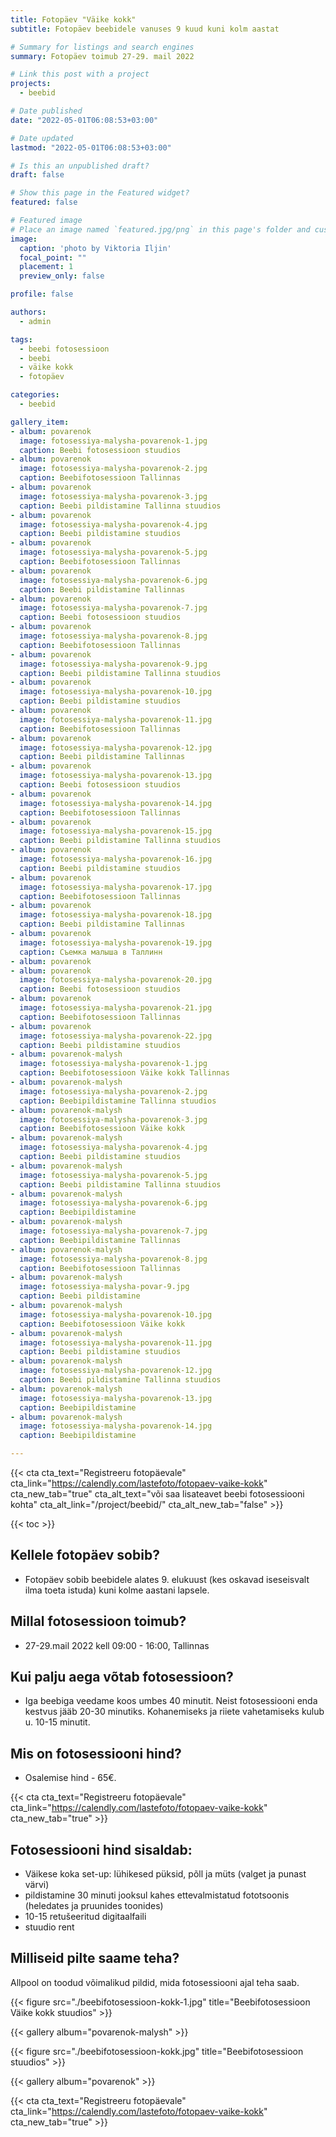 ```yaml
---
title: Fotopäev "Väike kokk"
subtitle: Fotopäev beebidele vanuses 9 kuud kuni kolm aastat

# Summary for listings and search engines
summary: Fotopäev toimub 27-29. mail 2022

# Link this post with a project
projects: 
  - beebid

# Date published
date: "2022-05-01T06:08:53+03:00"

# Date updated
lastmod: "2022-05-01T06:08:53+03:00"

# Is this an unpublished draft?
draft: false

# Show this page in the Featured widget?
featured: false

# Featured image
# Place an image named `featured.jpg/png` in this page's folder and customize its options here.
image:
  caption: 'photo by Viktoria Iljin'
  focal_point: ""
  placement: 1
  preview_only: false

profile: false

authors:
  - admin

tags:
  - beebi fotosessioon
  - beebi
  - väike kokk
  - fotopäev

categories:
  - beebid

gallery_item:
- album: povarenok
  image: fotosessiya-malysha-povarenok-1.jpg
  caption: Beebi fotosessioon stuudios 
- album: povarenok
  image: fotosessiya-malysha-povarenok-2.jpg
  caption: Beebifotosessioon Tallinnas
- album: povarenok
  image: fotosessiya-malysha-povarenok-3.jpg
  caption: Beebi pildistamine Tallinna stuudios
- album: povarenok
  image: fotosessiya-malysha-povarenok-4.jpg
  caption: Beebi pildistamine stuudios
- album: povarenok
  image: fotosessiya-malysha-povarenok-5.jpg
  caption: Beebifotosessioon Tallinnas
- album: povarenok
  image: fotosessiya-malysha-povarenok-6.jpg
  caption: Beebi pildistamine Tallinnas
- album: povarenok
  image: fotosessiya-malysha-povarenok-7.jpg
  caption: Beebi fotosessioon stuudios 
- album: povarenok
  image: fotosessiya-malysha-povarenok-8.jpg
  caption: Beebifotosessioon Tallinnas
- album: povarenok
  image: fotosessiya-malysha-povarenok-9.jpg
  caption: Beebi pildistamine Tallinna stuudios
- album: povarenok
  image: fotosessiya-malysha-povarenok-10.jpg
  caption: Beebi pildistamine stuudios
- album: povarenok
  image: fotosessiya-malysha-povarenok-11.jpg
  caption: Beebifotosessioon Tallinnas
- album: povarenok
  image: fotosessiya-malysha-povarenok-12.jpg
  caption: Beebi pildistamine Tallinnas
- album: povarenok
  image: fotosessiya-malysha-povarenok-13.jpg
  caption: Beebi fotosessioon stuudios 
- album: povarenok
  image: fotosessiya-malysha-povarenok-14.jpg
  caption: Beebifotosessioon Tallinnas
- album: povarenok
  image: fotosessiya-malysha-povarenok-15.jpg
  caption: Beebi pildistamine Tallinna stuudios
- album: povarenok
  image: fotosessiya-malysha-povarenok-16.jpg
  caption: Beebi pildistamine stuudios
- album: povarenok
  image: fotosessiya-malysha-povarenok-17.jpg
  caption: Beebifotosessioon Tallinnas
- album: povarenok
  image: fotosessiya-malysha-povarenok-18.jpg
  caption: Beebi pildistamine Tallinnas
- album: povarenok
  image: fotosessiya-malysha-povarenok-19.jpg
  caption: Съемка малыша в Таллинн
- album: povarenok
- album: povarenok
  image: fotosessiya-malysha-povarenok-20.jpg
  caption: Beebi fotosessioon stuudios 
- album: povarenok
  image: fotosessiya-malysha-povarenok-21.jpg
  caption: Beebifotosessioon Tallinnas
- album: povarenok
  image: fotosessiya-malysha-povarenok-22.jpg
  caption: Beebi pildistamine stuudios
- album: povarenok-malysh
  image: fotosessiya-malysha-povarenok-1.jpg
  caption: Beebifotosessioon Väike kokk Tallinnas  
- album: povarenok-malysh
  image: fotosessiya-malysha-povarenok-2.jpg
  caption: Beebipildistamine Tallinna stuudios 
- album: povarenok-malysh
  image: fotosessiya-malysha-povarenok-3.jpg
  caption: Beebifotosessioon Väike kokk  
- album: povarenok-malysh
  image: fotosessiya-malysha-povarenok-4.jpg
  caption: Beebi pildistamine stuudios  
- album: povarenok-malysh
  image: fotosessiya-malysha-povarenok-5.jpg
  caption: Beebi pildistamine Tallinna stuudios  
- album: povarenok-malysh
  image: fotosessiya-malysha-povarenok-6.jpg
  caption: Beebipildistamine  
- album: povarenok-malysh
  image: fotosessiya-malysha-povarenok-7.jpg
  caption: Beebipildistamine Tallinnas  
- album: povarenok-malysh
  image: fotosessiya-malysha-povarenok-8.jpg
  caption: Beebifotosessioon Tallinnas 
- album: povarenok-malysh
  image: fotosessiya-malysha-povar-9.jpg
  caption: Beebi pildistamine
- album: povarenok-malysh
  image: fotosessiya-malysha-povarenok-10.jpg
  caption: Beebifotosessioon Väike kokk  
- album: povarenok-malysh
  image: fotosessiya-malysha-povarenok-11.jpg
  caption: Beebi pildistamine stuudios  
- album: povarenok-malysh
  image: fotosessiya-malysha-povarenok-12.jpg
  caption: Beebi pildistamine Tallinna stuudios  
- album: povarenok-malysh
  image: fotosessiya-malysha-povarenok-13.jpg
  caption: Beebipildistamine  
- album: povarenok-malysh
  image: fotosessiya-malysha-povarenok-14.jpg
  caption: Beebipildistamine 

---
```

{{< cta cta_text="Registreeru fotopäevale" cta_link="https://calendly.com/lastefoto/fotopaev-vaike-kokk" cta_new_tab="true" cta_alt_text="või saa lisateavet beebi fotosessiooni kohta" cta_alt_link="/project/beebid/" cta_alt_new_tab="false" >}}

{{< toc >}}

## Kellele fotopäev sobib?
- Fotopäev sobib beebidele alates 9. elukuust (kes oskavad iseseisvalt ilma toeta istuda) kuni kolme aastani lapsele.

## Millal fotosessioon toimub?
- 27-29.mail 2022 kell 09:00 - 16:00, Tallinnas

## Kui palju aega võtab fotosessioon?
- Iga beebiga veedame koos umbes 40 minutit. Neist fotosessiooni enda kestvus jääb 20-30 minutiks. Kohanemiseks ja riiete vahetamiseks kulub u. 10-15 minutit.

## Mis on fotosessiooni hind?
- Osalemise hind - 65€.

{{< cta cta_text="Registreeru fotopäevale" cta_link="https://calendly.com/lastefoto/fotopaev-vaike-kokk" cta_new_tab="true" >}}

## Fotosessiooni hind sisaldab:
- Väikese koka set-up: lühikesed püksid, põll ja müts (valget ja punast värvi)
- pildistamine 30 minuti jooksul kahes ettevalmistatud fototsoonis (heledates ja pruunides toonides)
- 10-15 retušeeritud digitaalfaili
- stuudio rent

## Milliseid pilte saame teha?
Allpool on toodud võimalikud pildid, mida fotosessiooni ajal teha saab.

{{< figure src="./beebifotosessioon-kokk-1.jpg" title="Beebifotosessioon Väike kokk stuudios" >}}

{{< gallery album="povarenok-malysh" >}}

{{< figure src="./beebifotosessioon-kokk.jpg" title="Beebifotosessioon stuudios" >}}

{{< gallery album="povarenok" >}}

{{< cta cta_text="Registreeru fotopäevale" cta_link="https://calendly.com/lastefoto/fotopaev-vaike-kokk" cta_new_tab="true" >}}
